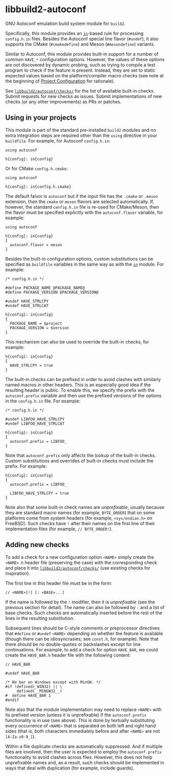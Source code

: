 # libbuild2-autoconf

GNU Autoconf emulation build system module for `build2`.

Specifically, this module provides an [`in`][module-in]-based rule for
processing `config.h.in` files. Besides the Autoconf special line flavor
(`#undef`), it also supports the CMake (`#cmakedefine`) and Meson
(`#mesondefine`) variants.

Similar to Autoconf, this module provides built-in support for a number of
common `HAVE_*` configuration options. However, the values of these options
are not discovered by dynamic probing, such as trying to compile a test
program to check if the feature is present. Instead, they are set to static
expected values based on the platform/compiler macro checks (see note at the
beginning of [Project Configuration][proj-config] for rationale).

See [`libbuild2/autoconf/checks/`][checks] for the list of available built-in
checks. Submit requests for new checks as issues. Submit implementations of
new checks (or any other improvements) as PRs or patches.


## Using in your projects

This module is part of the standard pre-installed `build2` modules and no
extra integration steps are required other than the `using` directive in
your `buildfile`. For example, for Autoconf `config.h.in`:

```
using autoconf

h{config}: in{config}
```

Or for CMake `config.h.cmake`:

```
using autoconf

h{config}: in{config.h.cmake}
```

The default falvor is `autoconf` but if the input file has the `.cmake` or
`.meson` extension, then the `cmake` or `meson` flavors are selected
automatically.  If, however, the standard `config.h.in` file is re-used for
CMake/Meson, then the flavor must be specified explicitly with the
`autoconf.flavor` variable, for example:

```
using autoconf

h{config}: in{config}
{
  autoconf.flavor = meson
}
```

Besides the built-in configuration options, custom substitutions can be
specified as `buildfile` variables in the same way as with the
[`in`][module-in] module. For example:

```
/* config.h.in */

#define PACKAGE_NAME @PACKAGE_NAME@
#define PACKAGE_VERSION @PACKAGE_VERSION@

#undef HAVE_STRLCPY
#undef HAVE_STRLCAT
```

```
h{config}: in{config}
{
  PACKAGE_NAME = $project
  PACKAGE_VERSION = $version
}
```

This mechanism can also be used to override the built-in checks, for example:

```
h{config}: in{config}
{
  HAVE_STRLCPY = true
}
```

The built-in checks can be prefixed in order to avoid clashes with similarly
named macros in other headers. This is an especially good idea if the
resulting header is public. To enable this, we specify the prefix with
the `autoconf.prefix` variable and then use the prefixed versions of
the options in the `config.h.in` file. For example:

```
/* config.h.in */

#undef LIBFOO_HAVE_STRLCPY
#undef LIBFOO_HAVE_STRLCAT
```

```
h{config}: in{config}
{
  autoconf.prefix = LIBFOO_
}
```

Note that `autoconf.prefix` only affects the lookup of the built-in checks.
Custom substitutions and overrides of built-in checks must include the
prefix. For example:

```
h{config}: in{config}
{
  autoconf.prefix = LIBFOO_

  LIBFOO_HAVE_STRLCPY = true
}
```

Note also that some built-in check names are *unprefixable*, usually because
they are standard macro names (for example, `BYTE_ORDER`) that on some
platforms come from system headers (for example, `<sys/endian.h>` on FreeBSD).
Such checks have `!` after their names on the first line of their
implementation files (for example, `// BYTE_ORDER!`).


## Adding new checks

To add a check for a new configuration option `<NAME>` simply create the
`<NAME>.h` header file (preserving the case) with the corresponding check and
place it into [`libbuild2/autoconf/checks/`][checks] (use existing checks for
inspiration).

The first line in this header file must be in the form:

```
// <NAME>[!] [: <BASE>...]
```

If the name is followed by the `!` modifier, then it is *unprefixable* (see
the previous section for detail). The name can also be followed by `:` and a
list of base checks. Such checks are automatically inserted before the rest of
the lines in the resulting substitution.

Subsequent lines should be C-style comments or preprocessor directives that
`#define` or `#undef` `<NAME>` depending on whether the feature is available
(though there can be idiosyncrasies; see `const.h`, for example). Note that
there should be no double-quotes or backslashes except for line
continuations. For example, to add a check for option `HAVE_BAR`, we could
create the `HAVE_BAR.h` header file with the following content:

```
// HAVE_BAR

#undef HAVE_BAR

/* No bar on Windows except with MinGW. */
#if !defined(_WIN32) || \
     defined(__MINGW32__)
#  define HAVE_BAR 1
#endif
```

Note also that the module implementation may need to replace `<NAME>` with its
prefixed version (unless it is unprefixable) if the `autoconf.prefix`
functionality is in use (see above). This is done by textually substituting
every occurrence of `<NAME>` that is separated on both left and right hand
sides (that is, both characters immediately before and after `<NAME>` are not
`[A-Za-z0-9_]`).

Within a file duplicate checks are automatically suppressed. And if multiple
files are involved, then the user is expected to employ the `autoconf.prefix`
functionality to avoid clashes across files. However, this does not help
unprefixable names and, as a result, such checks should be implemented in
ways that deal with duplication (for example, include guards).

[module-in]: https://build2.org/build2/doc/build2-build-system-manual.xhtml#module-in
[proj-config]: https://build2.org/build2/doc/build2-build-system-manual.xhtml#proj-config
[checks]: https://github.com/build2/libbuild2-autoconf/tree/master/libbuild2-autoconf/libbuild2/autoconf/checks/
